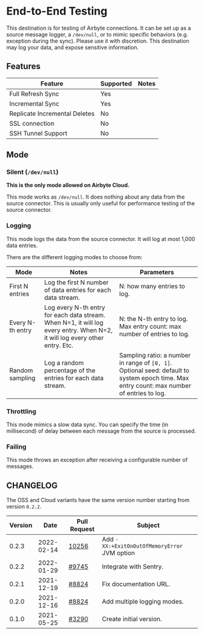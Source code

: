 # End-to-End Testing

This destination is for testing of Airbyte connections. It can be set up as a source message logger, a `/dev/null`, or to mimic specific behaviors (e.g. exception during the sync). Please use it with discretion. This destination may log your data, and expose sensitive information.

## Features

| Feature                       | Supported | Notes |
| ----------------------------- | --------- | ----- |
| Full Refresh Sync             | Yes       |       |
| Incremental Sync              | Yes       |       |
| Replicate Incremental Deletes | No        |       |
| SSL connection                | No        |       |
| SSH Tunnel Support            | No        |       |

## Mode

### Silent (`/dev/null`)

**This is the only mode allowed on Airbyte Cloud.**

This mode works as `/dev/null`. It does nothing about any data from the source connector. This is usually only useful for performance testing of the source connector.

### Logging

This mode logs the data from the source connector. It will log at most 1,000 data entries.

There are the different logging modes to choose from:

| Mode             | Notes                                                                                                                       | Parameters                                                                                                                                 |
| ---------------- | --------------------------------------------------------------------------------------------------------------------------- | ------------------------------------------------------------------------------------------------------------------------------------------ |
| First N entries  | Log the first N number of data entries for each data stream.                                                                | N: how many entries to log.                                                                                                                |
| Every N-th entry | Log every N-th entry for each data stream. When N=1, it will log every entry. When N=2, it will log every other entry. Etc. | N: the N-th entry to log. Max entry count: max number of entries to log.                                                                   |
| Random sampling  | Log a random percentage of the entries for each data stream.                                                                | Sampling ratio: a number in range of `[0, 1]`. Optional seed: default to system epoch time. Max entry count: max number of entries to log. |

### Throttling

This mode mimics a slow data sync. You can specify the time (in millisecond) of delay between each message from the source is processed.

### Failing

This mode throws an exception after receiving a configurable number of messages.

## CHANGELOG

The OSS and Cloud variants have the same version number starting from version `0.2.2`.

| Version | Date       | Pull Request                                             | Subject                                      |
| ------- | ---------- | -------------------------------------------------------- | -------------------------------------------- |
| 0.2.3   | 2022-02-14 | [10256](https://github.com/airbytehq/airbyte/pull/10256) | Add `-XX:+ExitOnOutOfMemoryError` JVM option |
| 0.2.2   | 2022-01-29 | [#9745](https://github.com/airbytehq/airbyte/pull/9745)  | Integrate with Sentry.                       |
| 0.2.1   | 2021-12-19 | [#8824](https://github.com/airbytehq/airbyte/pull/8905)  | Fix documentation URL.                       |
| 0.2.0   | 2021-12-16 | [#8824](https://github.com/airbytehq/airbyte/pull/8824)  | Add multiple logging modes.                  |
| 0.1.0   | 2021-05-25 | [#3290](https://github.com/airbytehq/airbyte/pull/3290)  | Create initial version.                      |
